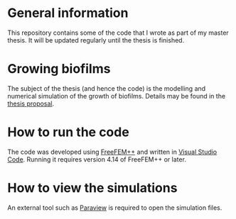 # General information
This repository contains some of the code that I wrote as part of my master thesis. It will be updated regularly until the thesis is finished.

# Growing biofilms
The subject of the thesis (and hence the code) is the modelling and numerical simulation of the growth of biofilms. Details may be found in the [thesis proposal](Proposal.pdf).

# How to run the code
The code was developed using [FreeFEM++](https://freefem.org/) and written in [Visual Studio Code](https://code.visualstudio.com/). Running it requires version 4.14 of FreeFEM++ or later.

# How to view the simulations
An external tool such as [Paraview](https://www.paraview.org/) is required to open the simulation files.
